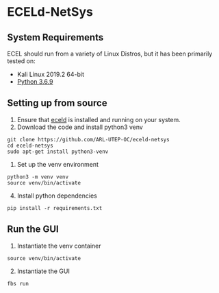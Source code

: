 # ECELd-NetSys

## System Requirements
ECEL should run from a variety of Linux Distros, but it has been primarily tested on:
* Kali Linux 2019.2 64-bit
* [Python 3.6.9](https://www.python.org/downloads/release/python-369/)

## Setting up from source

1. Ensure that [eceld](https://github.com/ARL-UTEP-OC/eceld) is installed and running on your system.
2. Download the code and install python3 venv
```
git clone https://github.com/ARL-UTEP-OC/eceld-netsys
cd eceld-netsys
sudo apt-get install python3-venv
```
1. Set up the venv environment
```
python3 -m venv venv
source venv/bin/activate
```
4. Install python dependencies
```
pip install -r requirements.txt
```

## Run the GUI
1. Instantiate the venv container
```
source venv/bin/activate
```
2. Instantiate the GUI
```
fbs run
```
